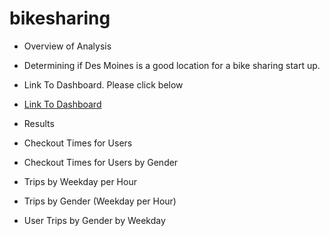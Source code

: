 # bikesharing

 - Overview of Analysis 
 - Determining if Des Moines is a good location for a bike sharing start up.
 
 - Link To Dashboard. Please click below
 
  - [Link To Dashboard](https://public.tableau.com/app/profile/robert.pearson/viz/NYC_Citibike_Challenge_16768579697200/UserTripsbyGenderbyWeekday)
 
 - Results
 
  
 
 - Checkout Times for Users
 
 
 
 
 - Checkout Times for Users by Gender
 
 
 
 
 - Trips by Weekday per Hour
 
 
 
 
 - Trips by Gender  (Weekday per Hour)
 
 
 
 
 - User Trips by Gender by Weekday
 

